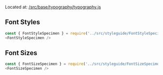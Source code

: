 Located at: [/src/base/typography/typography.js](https://github.com/wearethescenery/ether-system-react/blob/master/src/base/typography/typography.js)

## Font Styles
```js noeditor
const { FontStyleSpecimen } = require('../src/styleguide/FontStyleSpecimen');
<FontStyleSpecimen />
```

## Font Sizes
```js noeditor
const { FontSizeSpecimen } = require('../src/styleguide/FontSizeSpecimen');
<FontSizeSpecimen />
```
